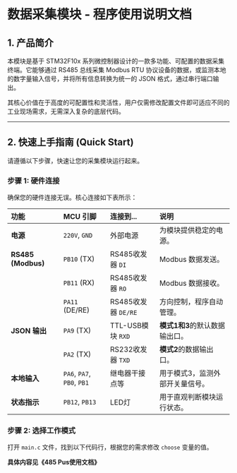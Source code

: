 # 数据采集模块 - 程序使用说明文档

## 1. 产品简介

本模块是基于 STM32F10x 系列微控制器设计的一款多功能、可配置的数据采集终端。它能够通过 RS485 总线采集 Modbus RTU 协议设备的数据，或监测本地的数字量输入信号，并将所有信息转换为统一的 JSON 格式，通过串行端口输出。

其核心价值在于高度的可配置性和灵活性，用户仅需修改配置文件即可适应不同的工业现场需求，无需深入复杂的底层代码。

---

## 2. 快速上手指南 (Quick Start)

请遵循以下步骤，快速让您的采集模块运行起来。

### **步骤 1: 硬件连接**

确保您的硬件连接无误。核心连接如下表所示：

| 功能 | MCU 引脚 | 连接到... | 说明 |
| :--- | :--- | :--- | :--- |
| **电源** | `220V`, `GND` | 外部电源 | 为模块提供稳定的电源。 |
| **RS485 (Modbus)** | `PB10` (TX) | RS485收发器 `DI` | Modbus 数据发送。 |
| | `PB11` (RX) | RS485收发器 `RO` | Modbus 数据接收。 |
| | `PA11` (DE/RE) | RS485收发器 `DE/RE` | 方向控制，程序自动管理。 |
| **JSON 输出** | `PA9` (TX) | TTL-USB模块 `RXD` | **模式1和3**的默认数据输出口。 |
| | `PA2` (TX) | RS232收发器 `TXD` | **模式2**的数据输出口。 |
| **本地输入** | `PA6`, `PA7`, `PB0`, `PB1` | 继电器干接点等 | 用于模式3，监测外部开关量信号。 |
| **状态指示** | `PB12`, `PB13` | LED灯 | 用于直观判断模块运行状态。 |

### **步骤 2: 选择工作模式**

打开 `main.c` 文件，找到以下代码行，根据您的需求修改 `choose` 变量的值。

**具体内容见《485 Pus使用文档》**
